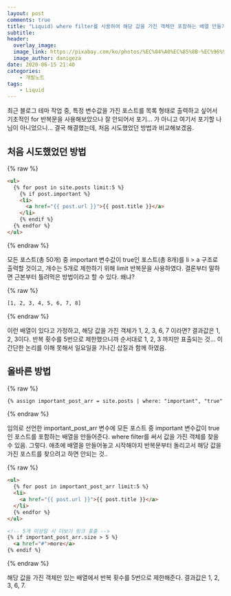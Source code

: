 ```yaml
---
layout: post
comments: true
title: "Liquid) where filter를 사용하여 해당 값을 가진 객체만 포함하는 배열 만들기"
subtitle:
header:
  overlay_image:
  image_link: https://pixabay.com/ko/photos/%EC%84%A0%EC%85%8B-%EC%96%91%EA%B7%80%EB%B9%84-%EB%B0%B1%EB%9D%BC%EC%9D%B4%ED%8A%B8-%EA%BD%83-174276/
  image_author: danigeza
date: 2020-06-15 21:40
categories:
    - 개발노트
tags:
    - Liquid
---
```


최근 블로그 테마 작업 중, 특정 변수값을 가진 포스트를 목록 형태로 출력하고 싶어서 기초적인 for 반복문을 사용해보았으나 잘 안되어서 포기... 가 아니고 여기서 포기할 나님이 아니었으니... 결국 해결했는데, 처음 시도했었던 방법과 비교해보겠음.

## 처음 시도했었던 방법
{% raw %}
```html
<ul>
  {% for post in site.posts limit:5 %}
    {% if post.important %}
    <li>
      <a href="{{ post.url }}">{{ post.title }}</a>
    </li>
    {% endif %}
  {% endfor %}
</ul>
```
{% endraw %}

모든 포스트(총 50개) 중 important 변수값이 true인 포스트(총 8개)를 li > a 구조로 출력할 것이고, 개수는 5개로 제한하기 위해 limit 반복문을 사용하였다. 결론부터 말하면 근본부터 틀려먹은 방법이라고 할 수 있다. 왜냐?

{% raw %}
```html
[1, 2, 3, 4, 5, 6, 7, 8]
```
{% endraw %}

이런 배열이 있다고 가정하고, 해당 값을 가진 객체가 1, 2, 3, 6, 7 이라면? 결과값은 1, 2, 3이다. 반복 횟수를 5번으로 제한했으니까 순서대로 1, 2, 3 까지만 표출되는 것... 이 간단한 논리를 이해 못해서 일요일을 기나긴 삽질과 함께 하였음.

## 올바른 방법
{% raw %}
```html
{% assign important_post_arr = site.posts | where: "important", "true" %}
```
{% endraw %}

임의로 선언한 important_post_arr 변수에 모든 포스트 중 important 변수값이 true인 포스트를 포함하는 배열을 만들어준다. where filter를 써서 값을 가진 객체를 찾을 수 있음. 그렇다. 애초에 배열을 만들어놓고 시작해야지 반복문부터 돌리고서 해당 값을 가진 포스트를 찾으려고 하면 안되는 것..

{% raw %}
```html
<ul>
  {% for post in important_post_arr limit:5 %}
  <li>
    <a href="{{ post.url }}">{{ post.title }}</a>
  </li>
  {% endfor %}
</ul>

<!-- 5개 이상일 시 더보기 링크 표출 -->
{% if important_post_arr.size > 5 %}
  <a href="#">more</a>
{% endif %}
```
{% endraw %}

해당 값을 가진 객체만 있는 배열에서 반복 횟수를 5번으로 제한해준다. 결과값은 1, 2, 3, 6, 7.